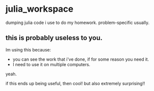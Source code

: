 # julia_workspace
dumping julia code i use to do my homework. problem-specific usually.

## this is probably useless to you.

Im using this because:
- you can see the work that i've done, if for some reason you need it.
- I need to use it on multiple computers.

yeah. 

if this ends up being useful, then cool! but also extremely surprising!!
